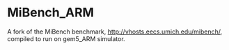# MiBench_ARM
A fork of the MiBench benchmark, http://vhosts.eecs.umich.edu/mibench/, compiled to run on gem5_ARM simulator.
